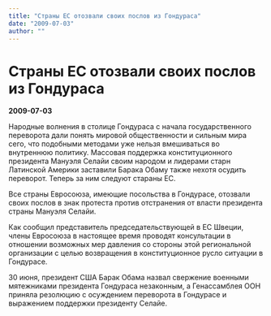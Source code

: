 ```yaml
---
title: "Cтраны ЕС отозвали своих послов из Гондураса"
date: "2009-07-03"
author: ""
---
```


# Cтраны ЕС отозвали своих послов из Гондураса

**2009-07-03** 

Народные волнения в столице Гондураса с начала государственного переворота дали понять мировой общественности и сильным мира сего, что подобными методами уже нельзя вмешиваться во внутреннюю политику. Массовая поддержка конституционного президента Мануэля Селайи своим народом и лидерами старн Латинской Америки заставили Барака Обаму также нехотя осудить переворот. Теперь за ним следуют стараны ЕС.

Все страны Евросоюза, имеющие посольства в Гондурасе, отозвали своих послов в знак протеста против отстранения от власти президента страны Мануэля Селайи.

Как сообщил представитель председательствующей в ЕС Швеции, члены Евросоюза в настоящее время проводят консультации в отношении возможных мер давления со стороны этой региональной организации с целью возвращения в конституционное русло ситуации в Гондурасе.

30 июня, президент США Барак Обама назвал свержение военными мятежниками президента Гондураса незаконным, а Генассамблея ООН приняла резолюцию с осуждением переворота в Гондурасе и выражением поддержки президенту Селайе.